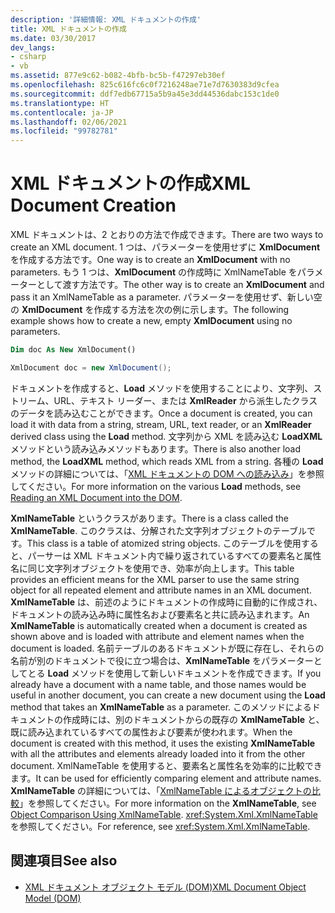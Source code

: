 ```yaml
---
description: '詳細情報: XML ドキュメントの作成'
title: XML ドキュメントの作成
ms.date: 03/30/2017
dev_langs:
- csharp
- vb
ms.assetid: 877e9c62-b082-4bfb-bc5b-f47297eb30ef
ms.openlocfilehash: 825c616fc6c0f7216248ae71e7d7630383d9cfea
ms.sourcegitcommit: ddf7edb67715a5b9a45e3dd44536dabc153c1de0
ms.translationtype: HT
ms.contentlocale: ja-JP
ms.lasthandoff: 02/06/2021
ms.locfileid: "99782781"
---
```

# <a name="xml-document-creation"></a><span data-ttu-id="f0af6-103">XML ドキュメントの作成</span><span class="sxs-lookup"><span data-stu-id="f0af6-103">XML Document Creation</span></span>

<span data-ttu-id="f0af6-104">XML ドキュメントは、2 とおりの方法で作成できます。</span><span class="sxs-lookup"><span data-stu-id="f0af6-104">There are two ways to create an XML document.</span></span> <span data-ttu-id="f0af6-105">1 つは、パラメーターを使用せずに **XmlDocument** を作成する方法です。</span><span class="sxs-lookup"><span data-stu-id="f0af6-105">One way is to create an **XmlDocument** with no parameters.</span></span> <span data-ttu-id="f0af6-106">もう 1 つは、**XmlDocument** の作成時に XmlNameTable をパラメーターとして渡す方法です。</span><span class="sxs-lookup"><span data-stu-id="f0af6-106">The other way is to create an **XmlDocument** and pass it an XmlNameTable as a parameter.</span></span> <span data-ttu-id="f0af6-107">パラメーターを使用せず、新しい空の **XmlDocument** を作成する方法を次の例に示します。</span><span class="sxs-lookup"><span data-stu-id="f0af6-107">The following example shows how to create a new, empty **XmlDocument** using no parameters.</span></span>  
  
```vb  
Dim doc As New XmlDocument()  
```  
  
```csharp  
XmlDocument doc = new XmlDocument();  
```  
  
 <span data-ttu-id="f0af6-108">ドキュメントを作成すると、**Load** メソッドを使用することにより、文字列、ストリーム、URL、テキスト リーダー、または **XmlReader** から派生したクラスのデータを読み込むことができます。</span><span class="sxs-lookup"><span data-stu-id="f0af6-108">Once a document is created, you can load it with data from a string, stream, URL, text reader, or an **XmlReader** derived class using the **Load** method.</span></span> <span data-ttu-id="f0af6-109">文字列から XML を読み込む **LoadXML** メソッドという読み込みメソッドもあります。</span><span class="sxs-lookup"><span data-stu-id="f0af6-109">There is also another load method, the **LoadXML** method, which reads XML from a string.</span></span> <span data-ttu-id="f0af6-110">各種の **Load** メソッドの詳細については、「[XML ドキュメントの DOM への読み込み](reading-an-xml-document-into-the-dom.md)」を参照してください。</span><span class="sxs-lookup"><span data-stu-id="f0af6-110">For more information on the various **Load** methods, see [Reading an XML Document into the DOM](reading-an-xml-document-into-the-dom.md).</span></span>  
  
 <span data-ttu-id="f0af6-111">**XmlNameTable** というクラスがあります。</span><span class="sxs-lookup"><span data-stu-id="f0af6-111">There is a class called the **XmlNameTable**.</span></span> <span data-ttu-id="f0af6-112">このクラスは、分解された文字列オブジェクトのテーブルです。</span><span class="sxs-lookup"><span data-stu-id="f0af6-112">This class is a table of atomized string objects.</span></span> <span data-ttu-id="f0af6-113">このテーブルを使用すると、パーサーは XML ドキュメント内で繰り返されているすべての要素名と属性名に同じ文字列オブジェクトを使用でき、効率が向上します。</span><span class="sxs-lookup"><span data-stu-id="f0af6-113">This table provides an efficient means for the XML parser to use the same string object for all repeated element and attribute names in an XML document.</span></span> <span data-ttu-id="f0af6-114">**XmlNameTable** は、前述のようにドキュメントの作成時に自動的に作成され、ドキュメントの読み込み時に属性名および要素名と共に読み込まれます。</span><span class="sxs-lookup"><span data-stu-id="f0af6-114">An **XmlNameTable** is automatically created when a document is created as shown above and is loaded with attribute and element names when the document is loaded.</span></span> <span data-ttu-id="f0af6-115">名前テーブルのあるドキュメントが既に存在し、それらの名前が別のドキュメントで役に立つ場合は、**XmlNameTable** をパラメーターとしてとる **Load** メソッドを使用して新しいドキュメントを作成できます。</span><span class="sxs-lookup"><span data-stu-id="f0af6-115">If you already have a document with a name table, and those names would be useful in another document, you can create a new document using the **Load** method that takes an **XmlNameTable** as a parameter.</span></span> <span data-ttu-id="f0af6-116">このメソッドによるドキュメントの作成時には、別のドキュメントからの既存の **XmlNameTable** と、既に読み込まれているすべての属性および要素が使われます。</span><span class="sxs-lookup"><span data-stu-id="f0af6-116">When the document is created with this method, it uses the existing **XmlNameTable** with all the attributes and elements already loaded into it from the other document.</span></span> <span data-ttu-id="f0af6-117">XmlNameTable を使用すると、要素名と属性名を効率的に比較できます。</span><span class="sxs-lookup"><span data-stu-id="f0af6-117">It can be used for efficiently comparing element and attribute names.</span></span> <span data-ttu-id="f0af6-118">**XmlNameTable** の詳細については、「[XmlNameTable によるオブジェクトの比較](object-comparison-using-xmlnametable.md)」を参照してください。</span><span class="sxs-lookup"><span data-stu-id="f0af6-118">For more information on the **XmlNameTable**, see [Object Comparison Using XmlNameTable](object-comparison-using-xmlnametable.md).</span></span> <span data-ttu-id="f0af6-119"><xref:System.Xml.XmlNameTable>を参照してください。</span><span class="sxs-lookup"><span data-stu-id="f0af6-119">For reference, see <xref:System.Xml.XmlNameTable>.</span></span>  
  
## <a name="see-also"></a><span data-ttu-id="f0af6-120">関連項目</span><span class="sxs-lookup"><span data-stu-id="f0af6-120">See also</span></span>

- [<span data-ttu-id="f0af6-121">XML ドキュメント オブジェクト モデル (DOM)</span><span class="sxs-lookup"><span data-stu-id="f0af6-121">XML Document Object Model (DOM)</span></span>](xml-document-object-model-dom.md)
